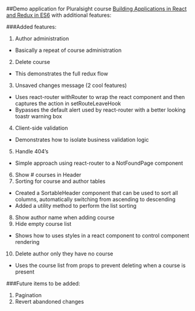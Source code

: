 ##Demo application for Pluralsight course [Building Applications in React and Redux in ES6](https://github.com/coryhouse/pluralsight-redux-starter) with additional features:

###Added features:
1. Author administration
  * Basically a repeat of course administration
2. Delete course
  * This demonstrates the full redux flow
3. Unsaved changes message (2 cool features)
  * Uses react-router withRouter to wrap the react component and then captures the action in setRouteLeaveHook
  * Bypasses the default alert used by react-router with a better looking toastr warning box
4. Client-side validation
  * Demonstrates how to isolate business validation logic
5. Handle 404’s
  * Simple approach using react-router to a NotFoundPage component
6. Show # courses in Header
7. Sorting for course and author tables
  * Created a SortableHeader component that can be used to sort all columns, automatically switching from ascending to descending
  * Added a utility method to perform the list sorting
8. Show author name when adding course
9. Hide empty course list
  * Shows how to uses styles in a react component to control component rendering
10. Delete author only they have no course
  * Uses the course list from props to prevent deleting when a course is present

###Future items to be added:
1. Pagination
2. Revert abandoned changes
